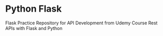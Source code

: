 # Python Flask
 Flask Practice Repository for API Development from Udemy Course Rest APIs with Flask and Python 
